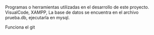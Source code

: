 Programas o herramientas utilizadas en el desarrollo de este proyecto.
VisualCode,  XAMPP,
La base de datos se encuentra en el archivo prueba.db, ejecutarla en mysql.

Funciona el git